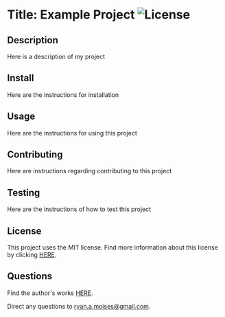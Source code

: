 # Title: Example Project ![License](https://img.shields.io/badge/License-MIT-blue)

## Description
Here is a description of my project

## Install
Here are the instructions for installation

## Usage
Here are the instructions for using this project

## Contributing
Here are instructions regarding contributing to this project

## Testing
Here are the instructions of how to test this project

## License
This project uses the MIT license. Find more information about this license by clicking [HERE](https://mit-license.org/).

## Questions
Find the author's works [HERE](https://github.com/RyanMoises5).
 
Direct any questions to ryan.a.moises@gmail.com.
